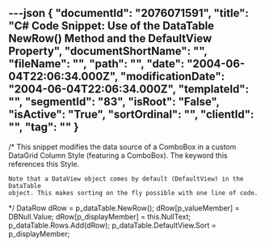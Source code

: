 ---json
{
  "documentId": "2076071591",
  "title": "C# Code Snippet: Use of the DataTable NewRow() Method and the DefaultView Property",
  "documentShortName": "",
  "fileName": "",
  "path": "",
  "date": "2004-06-04T22:06:34.000Z",
  "modificationDate": "2004-06-04T22:06:34.000Z",
  "templateId": "",
  "segmentId": "83",
  "isRoot": "False",
  "isActive": "True",
  "sortOrdinal": "",
  "clientId": "",
  "tag": ""
}
---

/*
    This snippet modifies the data source of a ComboBox in a custom DataGrid
    Column Style (featuring a ComboBox). The keyword this references this Style.

    Note that a DataView object comes by default (DefaultView) in the DataTable
    object. This makes sorting on the fly possible with one line of code.
*/
    DataRow dRow = p_dataTable.NewRow();
    dRow[p_valueMember] = DBNull.Value;
    dRow[p_displayMember] = this.NullText;
    p_dataTable.Rows.Add(dRow);
    p_dataTable.DefaultView.Sort = p_displayMember;
